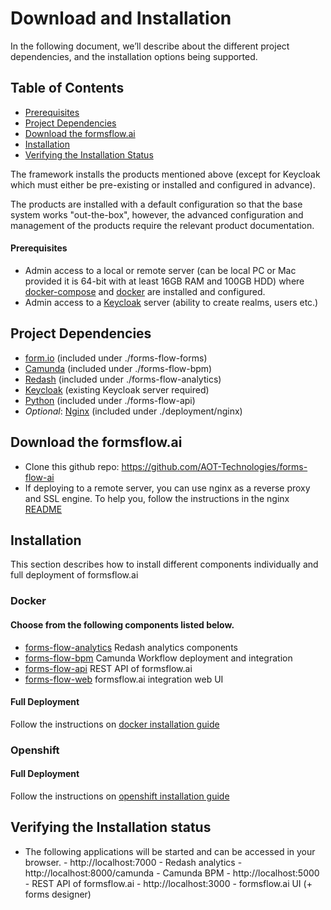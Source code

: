 # Download and Installation
In the following document, we’ll describe about the different project dependencies, and the installation options being supported.

## Table of Contents
* [Prerequisites](#prerequisites)
* [Project Dependencies](#project-dependencies)
* [Download the formsflow.ai](#download-the-formsflow.ai)
* [Installation](#installation)
* [Verifying the Installation Status](#verifying-the-installation-status)

 The framework installs the products mentioned above (except for Keycloak which must either be pre-existing or installed and configured in advance).

The products are installed with a default configuration so that the base system works "out-the-box", however, the advanced configuration and management of the products require the relevant product documentation. 

#### Prerequisites

* Admin access to a local or remote server (can be local PC or Mac provided it is 64-bit with at least 16GB RAM and 100GB HDD) where [docker-compose](https://docker.com) and [docker](https://docker.com) are installed and configured. 
* Admin access to a [Keycloak](https://www.keycloak.org/) server  (ability to create realms, users etc.)


## Project Dependencies
- [form.io](https://www.form.io/opensource) (included under ./forms-flow-forms)
- [Camunda](https://camunda.com/) (included under ./forms-flow-bpm)
- [Redash](https://redash.io) (included under ./forms-flow-analytics)
- [Keycloak](https://www.keycloak.org/) (existing Keycloak server required)
- [Python](https://www.python.org/) (included under ./forms-flow-api)
- *Optional*: [Nginx](https://www.nginx.com) (included under ./deployment/nginx) 

## Download the formsflow.ai

* Clone this github repo:  https://github.com/AOT-Technologies/forms-flow-ai
* If deploying to a remote server, you can use nginx as a reverse proxy and SSL engine. To help you, follow the instructions in the nginx [README](./deployment/nginx/README.md)

## Installation
This section describes how to install different components individually and full deployment of formsflow.ai

### Docker
#### Choose from the following components listed below.
 * [forms-flow-analytics](./forms-flow-analytics) Redash analytics components
 * [forms-flow-bpm](./forms-flow-bpm) Camunda Workflow deployment and integration
 * [forms-flow-api](./forms-flow-api) REST API of formsflow.ai
 * [forms-flow-web](./forms-flow-web) formsflow.ai integration web UI

 #### Full Deployment
 Follow the instructions on [docker installation guide](./docker)
 
### Openshift
#### Full Deployment
 Follow the instructions on [openshift installation guide](./openshift)
 
## Verifying the Installation status
* The following applications will be started and can be accessed in your browser.
         - http://localhost:7000 - Redash analytics
         - http://localhost:8000/camunda - Camunda BPM
         - http://localhost:5000 - REST API of formsflow.ai
         - http://localhost:3000 - formsflow.ai UI (+ forms designer) 
                  